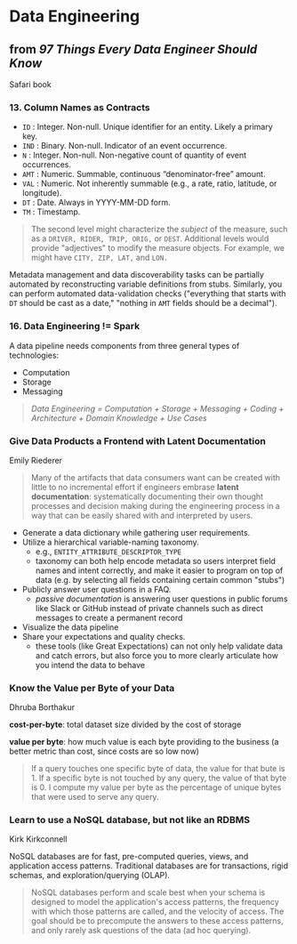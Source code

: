 # Data Engineering

## from _97 Things Every Data Engineer Should Know_
Safari book

### 13. Column Names as Contracts
* `ID` : Integer. Non-null. Unique identifier for an entity. Likely a primary key. 
* `IND` : Binary. Non-null. Indicator of an event occurrence.
* `N` : Integer. Non-null. Non-negative count of quantity of event occurrences.
* `AMT` : Numeric. Summable, continuous “denominator-free” amount.
* `VAL` : Numeric. Not inherently summable (e.g., a rate, ratio, latitude, or longitude).
* `DT` : Date. Always in YYYY-MM-DD form.
* `TM` : Timestamp.

> The second level might characterize the _subject_ of the measure, such as a `DRIVER, RIDER, TRIP,
> ORIG,` or `DEST`. Additional levels would provide "adjectives" to modify the measure objects. For
> example, we might have `CITY, ZIP, LAT,` and `LON.`

Metadata management and data discoverability tasks can be partially automated by reconstructing 
variable definitions from stubs. Similarly, you can perform automated data-validation checks 
("everything that starts with `DT` should be cast as a date," "nothing in `AMT` fields should be 
a decimal").

### 16. Data Engineering != Spark
A data pipeline needs components from three general types of technologies:
* Computation
* Storage
* Messaging

> _Data Engineering = Computation + Storage + Messaging + Coding + Architecture + 
> Domain Knowledge + Use Cases_

### Give Data Products a Frontend with Latent Documentation
Emily Riederer

> Many of the artifacts that data consumers want can be created with little to no incremental 
> effort if engineers embrase **latent documentation**: systematically documenting their own thought 
> processes and decision making during the engineering process in a way that can be easily 
> shared with and interpreted by users.

* Generate a data dictionary while gathering user requirements.
* Utilize a hierarchical variable-naming taxonomy. 
	- e.g., `ENTITY_ATTRIBUTE_DESCRIPTOR_TYPE`
	- taxonomy can both help encode metadata so users interpret field names and intent correctly,
	and make it easier to program on top of data (e.g. by selecting all fields containing certain
	common "stubs")
* Publicly answer user questions in a FAQ.
	- _passive documentation_ is answering user questions in public forums like Slack or GitHub 
	instead of private channels such as direct messages to create a permanent record
* Visualize the data pipeline
* Share your expectations and quality checks. 
	- these tools (like Great Expectations) can not only help validate data and catch errors, but
	also force you to more clearly articulate how you intend the data to behave

### Know the Value per Byte of your Data
Dhruba Borthakur

**cost-per-byte**: total dataset size divided by the cost of storage

**value per byte**: how much value is each byte providing to the business (a better metric than
cost, since costs are so low now)

> If a query touches one specific byte of data, the value for that bute is 1. If a specific byte
> is not touched by any query, the value of that byte is 0. I compute my value per byte as the
> percentage of unique bytes that were used to serve any query. 

### Learn to use a NoSQL database, but not like an RDBMS
Kirk Kirkconnell

NoSQL databases are for fast, pre-computed queries, views, and application access patterns. 
Traditional databases are for transactions, rigid schemas, and exploration/querying (OLAP).

> NoSQL databases perform and scale best when your schema is designed to model the application's
> access patterns, the frequency with which those patterns are called, and the velocity of access.
> The goal should be to precompute the answers to these access patterns, and only rarely ask 
> questions of the data (ad hoc querying). 
